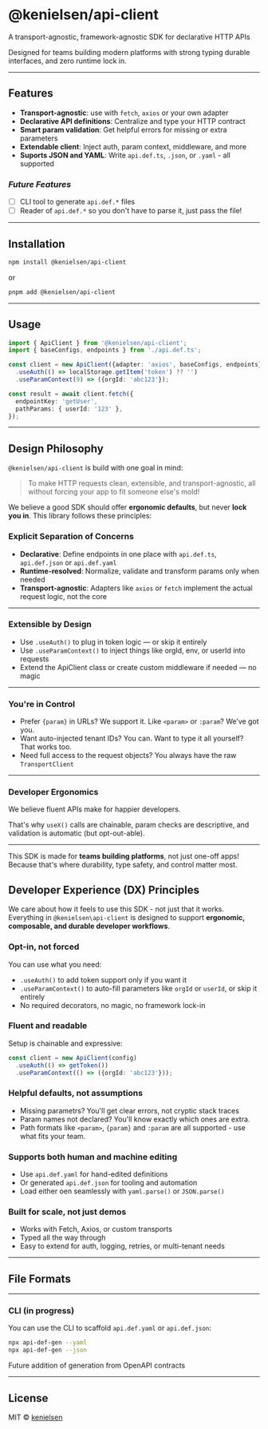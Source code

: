 # @kenielsen/api-client

A transport-agnostic, framework-agnostic SDK for declarative HTTP APIs

Designed for teams building modern platforms with strong typing durable interfaces, and zero runtime lock in.

---

## Features
- **Transport-agnostic**: use with `fetch`, `axios` or your own adapter
- **Declarative API definitions**: Centralize and type your HTTP contract
- **Smart param validation**: Get helpful errors for missing or extra parameters
- **Extendable client**: Inject auth, param context, middleware, and more
- **Suports JSON and YAML**: Write `api.def.ts`, `.json`, or `.yaml` - all supported
### *Future Features*
- [ ] CLI tool to generate `api.def.*` files
- [ ] Reader of `api.def.*` so you don't have to parse it, just pass the file!

---

## Installation
```bash
npm install @kenielsen/api-client
```

or

```bash
pnpm add @kenielsen/api-client
```

---

## Usage
```ts
import { ApiClient } from '@kenielsen/api-client';
import { baseConfigs, endpoints } from './api.def.ts';

const client = new ApiClient({adapter: 'axios', baseConfigs, endpoints})
  .useAuth(() => localStorage.getItem('token') ?? '')
  .useParamContext(9) => ({orgId: 'abc123'});

const result = await client.fetch({
  endpointKey: 'getUser',
  pathParams: { userId: '123' },
});
```

---
## Design Philosophy
`@kenielsen/api-client` is build with one goal in mind:
> To make HTTP requests clean, extensible, and transport-agnostic, all without forcing your app to fit someone else's mold!

We believe a good SDK should offer **ergonomic defaults**, but never **lock you in**. This library follows these principles:

### Explicit Separation of Concerns
- **Declarative**: Define endpoints in one place with `api.def.ts`, `api.def.json` or `api.def.yaml`
- **Runtime-resolved**: Normalize, validate and transform params only when needed
- **Transport-agnostic**: Adapters like `axios` or `fetch` implement the actual request logic, not the core

---

### Extensible by Design
- Use `.useAuth()` to plug in token logic — or skip it entirely
- Use `.useParamContext()` to inject things like orgId, env, or userId into requests
- Extend the ApiClient class or create custom middleware if needed — no magic

---

### You're in Control
- Prefer `{param}` in URLs? We support it. Like `<param>` or `:param`? We’ve got you.
- Want auto-injected tenant IDs? You can. Want to type it all yourself? That works too.
- Need full access to the request objects? You always have the raw `TransportClient`

---

### Developer Ergonomics

We believe fluent APIs make for happier developers.

That's why `useX()` calls are chainable, param checks are descriptive, and validation is automatic (but opt-out-able).

---

This SDK is made for **teams building platforms**, not just one-off apps! Because that's where durability, type safety, and control matter most.

## Developer Experience (DX) Principles
We care about how it feels to use this SDK - not just that it works. Everything in `@kenielsen\api-client` is designed to support **ergonomic, composable, and durable developer workflows**.

### Opt-in, not forced
You can use what you need:
- `.useAuth()` to add token support only if you want it
- `.useParamContext()` to auto-fill parameters like `orgId` or `userId`, or skip it entirely
- No required decorators, no magic, no framework lock-in

### Fluent and readable
Setup is chainable and expressive:

```ts
const client = new ApiClient(config)
  .useAuth(() => getToken())
  .useParamContext(() => ({orgId: 'abc123'}));
```

### Helpful defaults, not assumptions
* Missing parametrs? You'll get clear errors, not cryptic stack traces
* Param names not declared? You'll know exactly which ones are extra.
* Path formats like `<param>`, `{param}` and `:param` are all supported - use what fits your team.

### Supports both human and machine editing
- Use `api.def.yaml` for hand-edited definitions
- Or generated `api.def.json` for tooling and automation
- Load either oen seamlessly with `yaml.parse()` or `JSON.parse()`

### Built for scale, not just demos
- Works with Fetch, Axios, or custom transports
- Typed all the way through
- Easy to extend for auth, logging, retries, or multi-tenant needs

---

## File Formats

---

### CLI (in progress)
You can use the CLI to scaffold `api.def.yaml` or `api.def.json`:
```bash
npx api-def-gen --yaml
npx api-def-gen --json
```

Future addition of generation from OpenAPI contracts

---

## License
MIT &copy; [kenielsen](https://github.com/kenielsen)